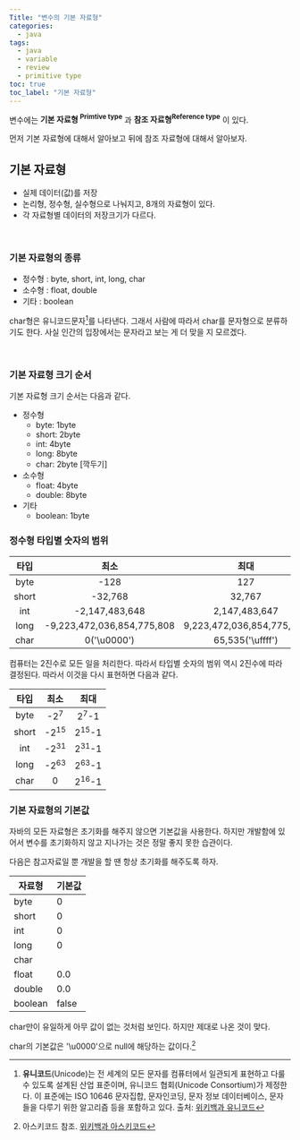 ```yaml
---
Title: "변수의 기본 자료형"
categories:
  - java
tags:
  - java
  - variable
  - review
  - primitive type
toc: true
toc_label: "기본 자료형"
---
```




변수에는 <strong>기본 자료형 <sup>Primtive type</sup></strong> 과 **참조 자료형<sup>Reference type</sup>** 이 있다.

먼저 기본 자료형에 대해서 알아보고 뒤에 참조 자료형에 대해서 알아보자.



## 기본 자료형

- 실제 데이터(값)를 저장
- 논리형, 정수형, 실수형으로 나눠지고, 8개의 자료형이 있다.
- 각 자료형별 데이터의 저장크기가 다르다.

<br>

### 기본 자료형의 종류

- 정수형 : byte, short, int, long, char
- 소수형 : float, double
- 기타 : boolean

char형은 유니코드문자[^1]를 나타낸다. 그래서 사람에 따라서 char를 문자형으로 분류하기도 한다. 사실 인간의 입장에서는 문자라고 보는 게 더 맞을 지 모르겠다.

[^1]: **유니코드**(Unicode)는 전 세계의 모든 문자를 컴퓨터에서 일관되게 표현하고 다룰 수 있도록 설계된 산업 표준이며, 유니코드 협회(Unicode Consortium)가 제정한다. 이 표준에는 ISO 10646 문자집합, 문자인코딩, 문자 정보 데이터베이스, 문자들을 다루기 위한 알고리즘 등을 포함하고 있다. 출처: <a href="https://ko.wikipedia.org/wiki/%EC%9C%A0%EB%8B%88%EC%BD%94%EB%93%9C" alt="wikipedia(Unicode)" target="_blank">위키백과 유니코드</a>

<br>

### 기본 자료형 크기 순서

기본 자료형 크기 순서는 다음과 같다.

- 정수형
  - byte: 1byte
  - short: 2byte
  - int: 4byte
  - long: 8byte
  - char: 2byte [깍두기]
- 소수형
  - float: 4byte
  - double: 8byte
- 기타
  - boolean: 1byte



### 정수형 타입별 숫자의 범위

| 타입  |            최소            |           최대            |
| :---: | :------------------------: | :-----------------------: |
| byte  |            -128            |            127            |
| short |          -32,768           |          32,767           |
|  int  |       -2,147,483,648       |       2,147,483,647       |
| long  | -9,223,472,036,854,775,808 | 9,223,472,036,854,775,807 |
| char  |        0('\u0000')         |     65,535('\uffff')      |



컴퓨터는 2진수로 모든 일을 처리한다. 따라서 타입별 숫자의 범위 역시 2진수에 따라 결정된다. 따라서 이것을 다시 표현하면 다음과 같다.

| 타입  |      최소       |       최대       |
| :---: | :-------------: | :--------------: |
| byte  | -2<sup>7</sup>  | 2<sup>7</sup>-1  |
| short | -2<sup>15</sup> | 2<sup>15</sup>-1 |
|  int  | -2<sup>31</sup> | 2<sup>31</sup>-1 |
| long  | -2<sup>63</sup> | 2<sup>63</sup>-1 |
| char  |        0        | 2<sup>16</sup>-1 |



### 기본 자료형의 기본값

자바의 모든 자료형은 초기화를 해주지 않으면 기본값을 사용한다. 하지만 개발함에 있어서 변수를 초기화하지 않고 지나가는 것은 정말 좋지 못한 습관이다.

다음은 참고자료일 뿐 개발을 할 땐 항상 초기화를 해주도록 하자.

| 자료형  | 기본값 |
| ------- | ------ |
| byte    | 0      |
| short   | 0      |
| int     | 0      |
| long    | 0      |
| char    |        |
| float   | 0.0    |
| double  | 0.0    |
| boolean | false  |

char만이 유일하게 아무 값이 없는 것처럼 보인다. 하지만 제대로 나온 것이 맞다.

char의 기본값은 '\u0000'으로 null에 해당하는 값이다.[^2]

[^2]: 아스키코드 참조. <a href="https://ko.wikipedia.org/wiki/ASCII" alt="wikipedia(ASCII code)" target="_blank">위키백과 아스키코드</a>

